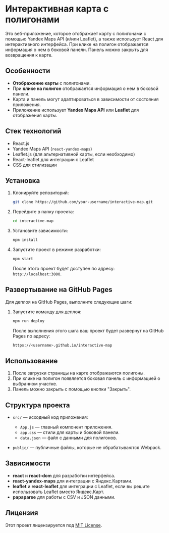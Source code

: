 # Интерактивная карта с полигонами

Это веб-приложение, которое отображает карту с полигонами с помощью Yandex Maps API (и/или Leaflet), а также использует React для интерактивного интерфейса. При клике на полигон отображается информация о нем в боковой панели. Панель можно закрыть для возвращения к карте.

## Особенности

- **Отображение карты** с полигонами.
- При **клике на полигон** отображается информация о нем в боковой панели.
- Карта и панель могут адаптироваться в зависимости от состояния приложения.
- Приложение использует **Yandex Maps API** или **Leaflet** для отображения карты.

## Стек технологий

- React.js
- Yandex Maps API (`react-yandex-maps`)
- Leaflet.js (для альтернативной карты, если необходимо)
- React-leaflet для интеграции с Leaflet
- CSS для стилизации

## Установка

1. Клонируйте репозиторий:
    ```bash
    git clone https://github.com/your-username/interactive-map.git
    ```

2. Перейдите в папку проекта:
    ```bash
    cd interactive-map
    ```

3. Установите зависимости:
    ```bash
    npm install
    ```

4. Запустите проект в режиме разработки:
    ```bash
    npm start
    ```

   После этого проект будет доступен по адресу: `http://localhost:3000`.

## Развертывание на GitHub Pages

Для деплоя на GitHub Pages, выполните следующие шаги:

1. Запустите команду для деплоя:
    ```bash
    npm run deploy
    ```

   После выполнения этого шага ваш проект будет развернут на GitHub Pages по адресу:
    ```bash
    https://<username>.github.io/interactive-map
    ```

## Использование

1. После загрузки страницы на карте отображаются полигоны.
2. При клике на полигон появляется боковая панель с информацией о выбранном участке.
3. Панель можно закрыть с помощью кнопки "Закрыть".

## Структура проекта

- `src/` — исходный код приложения:
    - `App.js` — главный компонент приложения.
    - `app.css` — стили для карты и боковой панели.
    - `data.json` — файл с данными для полигонов.

- `public/` — публичные файлы, которые не обрабатываются Webpack.

## Зависимости

- **react** и **react-dom** для разработки интерфейса.
- **react-yandex-maps** для интеграции с Яндекс.Картами.
- **leaflet** и **react-leaflet** для интеграции с Leaflet, если вы решите использовать Leaflet вместо Яндекс.Карт.
- **papaparse** для работы с CSV и JSON данными.

## Лицензия

Этот проект лицензируется под [MIT License](LICENSE).
